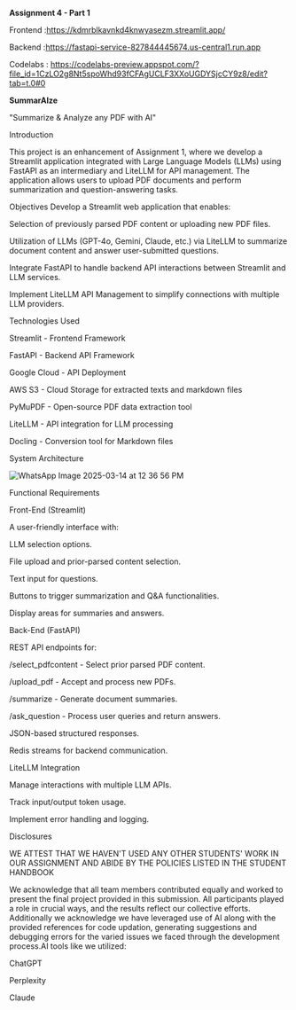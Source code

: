 **Assignment 4 - Part 1**

Frontend :https://kdmrblkavnkd4knwyasezm.streamlit.app/

Backend :https://fastapi-service-827844445674.us-central1.run.app

Codelabs : https://codelabs-preview.appspot.com/?file_id=1CzLO2g8Nt5spoWhd93fCFAgUCLF3XXoUGDYSjcCY9z8/edit?tab=t.0#0

**SummarAIze**

"Summarize & Analyze any PDF with AI"


Introduction

This project is an enhancement of Assignment 1, where we develop a Streamlit application integrated with Large Language Models (LLMs) using FastAPI as an intermediary and LiteLLM for API management. The application allows users to upload PDF documents and perform summarization and question-answering tasks.
 
 Objectives
Develop a Streamlit web application that enables:

Selection of previously parsed PDF content or uploading new PDF files.

Utilization of LLMs (GPT-4o, Gemini, Claude, etc.) via LiteLLM to summarize document content and answer user-submitted questions.

Integrate FastAPI to handle backend API interactions between Streamlit and LLM services.

Implement LiteLLM API Management to simplify connections with multiple LLM providers.

Technologies Used

Streamlit - Frontend Framework

FastAPI - Backend API Framework

Google Cloud - API Deployment

AWS S3 - Cloud Storage for extracted texts and markdown files

PyMuPDF - Open-source PDF data extraction tool

LiteLLM - API integration for LLM processing

Docling - Conversion tool for Markdown files



System Architecture


![WhatsApp Image 2025-03-14 at 12 36 56 PM](https://github.com/user-attachments/assets/b41e5378-92f9-4b41-8bcd-e7b951706047)

Functional Requirements

 Front-End (Streamlit)

A user-friendly interface with:

LLM selection options.

File upload and prior-parsed content selection.

Text input for questions.

Buttons to trigger summarization and Q&A functionalities.

Display areas for summaries and answers.

Back-End (FastAPI)

REST API endpoints for:

/select_pdfcontent - Select prior parsed PDF content.

/upload_pdf - Accept and process new PDFs.

/summarize - Generate document summaries.

/ask_question - Process user queries and return answers.

JSON-based structured responses.

Redis streams for backend communication.

LiteLLM Integration

Manage interactions with multiple LLM APIs.

Track input/output token usage.

Implement error handling and logging.


Disclosures

WE ATTEST THAT WE HAVEN'T USED ANY OTHER STUDENTS' WORK IN OUR ASSIGNMENT AND ABIDE BY THE POLICIES LISTED IN THE STUDENT HANDBOOK

We acknowledge that all team members contributed equally and worked to present the final project provided in this submission. All participants played a role in crucial ways, and the results reflect our collective efforts.
Additionally we acknowledge we have leveraged use of AI along with the provided references for code updation, generating suggestions and debugging errors for the varied issues we faced through the development process.AI tools like we utilized:

ChatGPT

Perplexity

Claude



